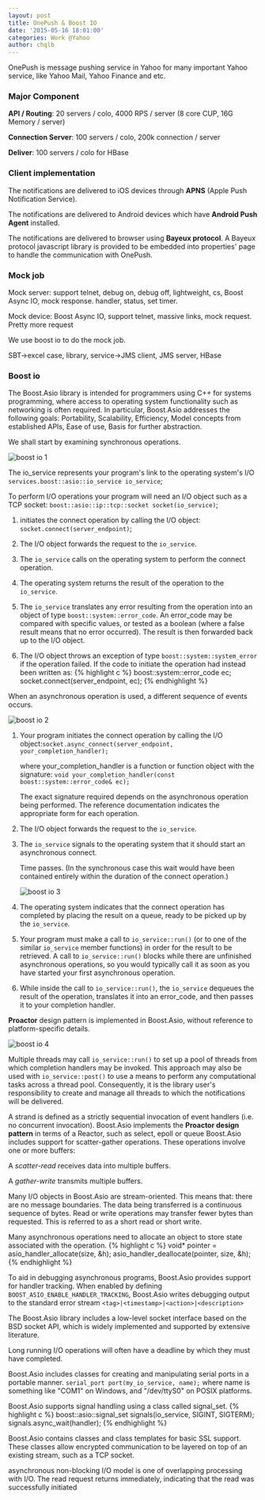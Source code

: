 ```yaml
---
layout: post
title: OnePush & Boost IO
date: '2015-05-16 18:01:00'
categories: Work @Yahoo
author: chqlb
---
```


OnePush is message pushing service in Yahoo for many important Yahoo service, like Yahoo Mail, Yahoo Finance and etc.

### Major Component
**API / Routing**: 20 servers / colo, 4000 RPS / server  (8 core CUP, 16G Memory / server)

**Connection Server**: 100 servers / colo, 200k connection / server

**Deliver**: 100 servers / colo for HBase

### Client implementation
The notifications are delivered to iOS devices through **APNS** (Apple Push Notification Service).

The notifications are delivered to Android devices which have **Android Push Agent** installed. 

The notifications are delivered to browser using **Bayeux protocol**. A Bayeux protocol javascript library is provided to be embedded into properties' page to handle the communication with OnePush.

### Mock job
Mock server: support telnet, debug on, debug off, lightweight, cs, Boost Async IO, mock response. handler, status, set timer.

Mock device: Boost Async IO, support telnet, massive links, mock request. Pretty more request

We use boost io to do the mock job.

SBT->excel case, library, service->JMS client, JMS server, HBase

### Boost io
The Boost.Asio library is intended for programmers using C++ for systems programming, where access to operating system functionality such as networking is often required. In particular, Boost.Asio addresses the following goals: Portability, Scalability, Efficiency, Model concepts from established APIs, Ease of use, Basis for further abstraction.

We shall start by examining synchronous operations.

![boost io 1](/assert/img/boost-io-1.png)

The io_service represents your program's link to the operating system's I/O `services.boost::asio::io_service io_service`;

To perform I/O operations your program will need an I/O object such as a TCP socket: `boost::asio::ip::tcp::socket socket(io_service)`;

1. initiates the connect operation by calling the I/O object: `socket.connect(server_endpoint)`;

2. The I/O object forwards the request to the `io_service`.

3. The `io_service` calls on the operating system to perform the connect operation.

4. The operating system returns the result of the operation to the `io_service`.

5. The `io_service` translates any error resulting from the operation into an object of type `boost::system::error_code`. An error_code may be compared with specific values, or tested as a boolean (where a false result means that no error occurred). The result is then forwarded back up to the I/O object.

6. The I/O object throws an exception of type `boost::system::system_error` if the operation failed. If the code to initiate the operation had instead been written as:
{% highlight c %}
boost::system::error_code ec; 
socket.connect(server_endpoint, ec);
{% endhighlight %}

When an asynchronous operation is used, a different sequence of events occurs.

![boost io 2](/assert/img/boost-io-2.jpg)

1. Your program initiates the connect operation by calling the I/O object:`socket.async_connect(server_endpoint, your_completion_handler);`

    where your_completion_handler is a function or function object with the signature:
`void your_completion_handler(const boost::system::error_code& ec);`

    The exact signature required depends on the asynchronous operation being performed. The reference documentation indicates the appropriate form for each operation.

2. The I/O object forwards the request to the `io_service`.

3. The `io_service` signals to the operating system that it should start an asynchronous connect.

	Time passes. (In the synchronous case this wait would have been contained entirely within the duration of the connect operation.)

	![boost io 3](/assert/img/boost-io-3.png)

4. The operating system indicates that the connect operation has completed by placing the result on a queue, ready to be picked up by the `io_service`.

5. Your program must make a call to `io_service::run()` (or to one of the similar `io_service` member functions) in order for the result to be retrieved. A call to `io_service::run()` blocks while there are unfinished asynchronous operations, so you would typically call it as soon as you have started your first asynchronous operation.

6. While inside the call to `io_service::run()`, the `io_service` dequeues the result of the operation, translates it into an error_code, and then passes it to your completion handler.

**Proactor** design pattern is implemented in Boost.Asio, without reference to platform-specific details.

![boost io 4](/assert/img/boost-io-4.png)

Multiple threads may call `io_service::run()` to set up a pool of threads from which completion handlers may be invoked. This approach may also be used with `io_service::post()` to use a means to perform any computational tasks across a thread pool. Consequently, it is the library user's responsibility to create and manage all threads to which the notifications will be delivered.

A strand is defined as a strictly sequential invocation of event handlers (i.e. no concurrent invocation).
Boost.Asio implements the **Proactor design pattern** in terms of a Reactor, such as select, epoll or queue
Boost.Asio includes support for scatter-gather operations. These operations involve one or more buffers:

A *scatter-read* receives data into multiple buffers.

A *gather-write* transmits multiple buffers.

Many I/O objects in Boost.Asio are stream-oriented. This means that: there are no message boundaries. The data being transferred is a continuous sequence of bytes.
Read or write operations may transfer fewer bytes than requested. This is referred to as a short read or short write.

Many asynchronous operations need to allocate an object to store state associated with the operation.
{% highlight c %}
void* pointer = asio_handler_allocate(size, &h);
asio_handler_deallocate(pointer, size, &h);
{% endhighlight %}

To aid in debugging asynchronous programs, Boost.Asio provides support for handler tracking. When enabled by defining `BOOST_ASIO_ENABLE_HANDLER_TRACKING`, Boost.Asio writes debugging output to the standard error stream
`<tag>|<timestamp>|<action>|<description>`

The Boost.Asio library includes a low-level socket interface based on the BSD socket API, which is widely implemented and supported by extensive literature. 

Long running I/O operations will often have a deadline by which they must have completed.

Boost.Asio includes classes for creating and manipulating serial ports in a portable manner. `serial_port port(my_io_service, name);` where name is something like "COM1" on Windows, and "/dev/ttyS0" on POSIX platforms.

Boost.Asio supports signal handling using a class called signal_set.
{% highlight c %}
boost::asio::signal_set signals(io_service, SIGINT, SIGTERM);
signals.async_wait(handler);
{% endhighlight %}

Boost.Asio contains classes and class templates for basic SSL support. These classes allow encrypted communication to be layered on top of an existing stream, such as a TCP socket.

asynchronous non-blocking I/O model is one of overlapping processing with I/O. The read request returns immediately, indicating that the read was successfully initiated

